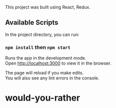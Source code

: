 This project was built using React, Redux.

## Available Scripts

In the project directory, you can run:

### `npm install` then `npm start`

Runs the app in the development mode.<br />
Open [http://localhost:3000](http://localhost:3000) to view it in the browser.

The page will reload if you make edits.<br />
You will also see any lint errors in the console.

# would-you-rather
